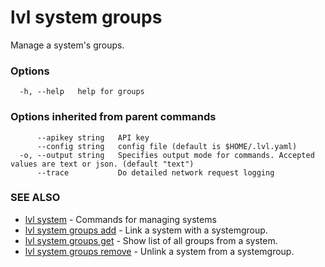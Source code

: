# lvl system groups

Manage a system's groups.

### Options

```
  -h, --help   help for groups
```

### Options inherited from parent commands

```
      --apikey string   API key
      --config string   config file (default is $HOME/.lvl.yaml)
  -o, --output string   Specifies output mode for commands. Accepted values are text or json. (default "text")
      --trace           Do detailed network request logging
```

### SEE ALSO

* [lvl system](lvl_system.md)	 - Commands for managing systems
* [lvl system groups add](lvl_system_groups_add.md)	 - Link a system with a systemgroup.
* [lvl system groups get](lvl_system_groups_get.md)	 - Show list of all groups from a system.
* [lvl system groups remove](lvl_system_groups_remove.md)	 - Unlink a system from a systemgroup.

